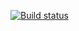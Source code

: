 [![Build status](https://ci.appveyor.com/api/projects/status/x1va19uk8a9crbic/branch/main?svg=true)](https://ci.appveyor.com/project/nikosenko/patterns/branch/main)
